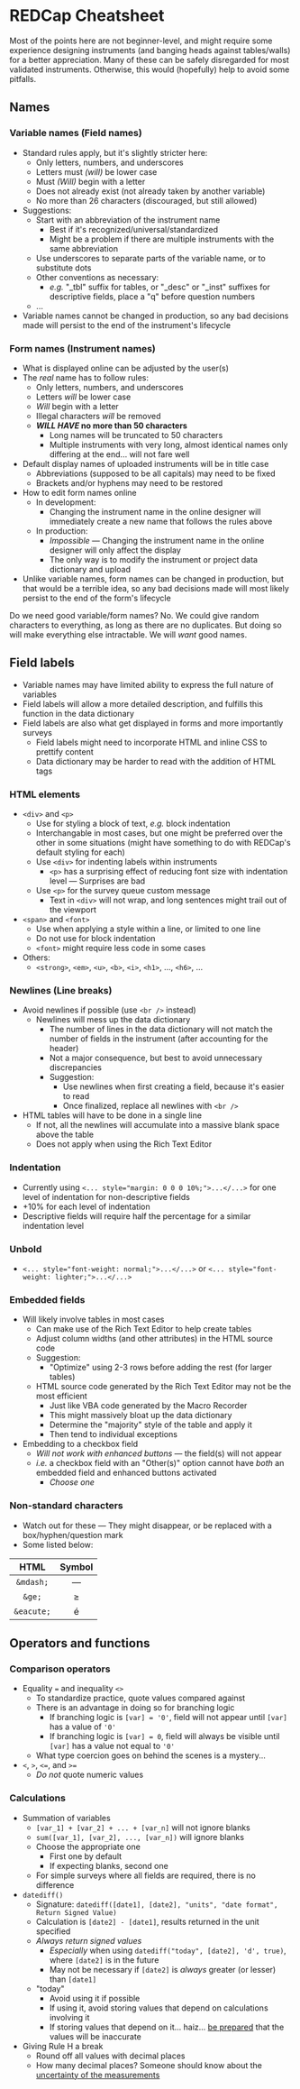 # REDCap Cheatsheet

Most of the points here are not beginner-level, and might require some experience designing instruments (and banging heads against tables/walls) for a better appreciation. Many of these can be safely disregarded for most validated instruments. Otherwise, this would (hopefully) help to avoid some pitfalls.

## Names

### Variable names (Field names)

- Standard rules apply, but it's slightly stricter here:
  - Only letters, numbers, and underscores
  - Letters must _(will)_ be lower case
  - Must _(Will)_ begin with a letter
  - Does not already exist (not already taken by another variable)
  - No more than 26 characters (discouraged, but still allowed)
- Suggestions:
  - Start with an abbreviation of the instrument name
    - Best if it's recognized/universal/standardized
    - Might be a problem if there are multiple instruments with the same abbreviation
  - Use underscores to separate parts of the variable name, or to substitute dots
  - Other conventions as necessary:
    - _e.g._ "_tbl" suffix for tables, or "_desc" or "_inst" suffixes for descriptive fields, place a "q" before question numbers
  - ...
- Variable names cannot be changed in production, so any bad decisions made will persist to the end of the instrument's lifecycle

### Form names (Instrument names)

- What is displayed online can be adjusted by the user(s)
- The _real_ name has to follow rules:
  - Only letters, numbers, and underscores
  - Letters _will_ be lower case
  - _Will_ begin with a letter
  - Illegal characters _will_ be removed
  - **_WILL HAVE_ no more than 50 characters**
    - Long names will be truncated to 50 characters
    - Multiple instruments with very long, almost identical names only differing at the end... will not fare well
- Default display names of uploaded instruments will be in title case
  - Abbreviations (supposed to be all capitals) may need to be fixed
  - Brackets and/or hyphens may need to be restored
- How to edit form names online
  - In development:
    - Changing the instrument name in the online designer will immediately create a new name that follows the rules above
  - In production:
    - _Impossible_ &mdash; Changing the instrument name in the online designer will only affect the display
    - The only way is to modify the instrument or project data dictionary and upload
- Unlike variable names, form names can be changed in production, but that would be a terrible idea, so any bad decisions made will most likely persist to the end of the form's lifecycle

Do we need good variable/form names? No. We could give random characters to everything, as long as there are no duplicates. But doing so will make everything else intractable. We will _want_ good names.

## Field labels

- Variable names may have limited ability to express the full nature of variables
- Field labels will allow a more detailed description, and fulfills this function in the data dictionary
- Field labels are also what get displayed in forms and more importantly surveys
  - Field labels might need to incorporate HTML and inline CSS to prettify content
  - Data dictionary may be harder to read with the addition of HTML tags

### HTML elements

- `<div>` and `<p>`
  - Use for styling a block of text, _e.g._ block indentation
  - Interchangable in most cases, but one might be preferred over the other in some situations (might have something to do with REDCap's default styling for each)
  - Use `<div>` for indenting labels within instruments
    - `<p>` has a surprising effect of reducing font size with indentation level &mdash; Surprises are bad
  - Use `<p>` for the survey queue custom message
    - Text in `<div>` will not wrap, and long sentences might trail out of the viewport
- `<span>` and `<font>`
  - Use when applying a style within a line, or limited to one line
  - Do not use for block indentation
  - `<font>` might require less code in some cases
- Others:
  - `<strong>`, `<em>`, `<u>`, `<b>`, `<i>`, `<h1>`, ..., `<h6>`, ...

### Newlines (Line breaks)

- Avoid newlines if possible (use `<br />` instead)
  - Newlines will mess up the data dictionary
    - The number of lines in the data dictionary will not match the number of fields in the instrument (after accounting for the header)
    - Not a major consequence, but best to avoid unnecessary discrepancies
    - Suggestion:
      - Use newlines when first creating a field, because it's easier to read
      - Once finalized, replace all newlines with `<br />`
- HTML tables will have to be done in a single line
  - If not, all the newlines will accumulate into a massive blank space above the table
  - Does not apply when using the Rich Text Editor

### Indentation

- Currently using `<... style="margin: 0 0 0 10%;">...</...>` for one level of indentation for non-descriptive fields
- +10% for each level of indentation
- Descriptive fields will require half the percentage for a similar indentation level

### Unbold

- `<... style="font-weight: normal;">...</...>` or `<... style="font-weight: lighter;">...</...>`

### Embedded fields

- Will likely involve tables in most cases
  - Can make use of the Rich Text Editor to help create tables
  - Adjust column widths (and other attributes) in the HTML source code
  - Suggestion:
    - "Optimize" using 2-3 rows before adding the rest (for larger tables)
  - HTML source code generated by the Rich Text Editor may not be the most efficient
    - Just like VBA code generated by the Macro Recorder
    - This might massively bloat up the data dictionary
    - Determine the "majority" style of the table and apply it
    - Then tend to individual exceptions
- Embedding to a checkbox field
  - _Will not work with enhanced buttons_ &mdash; the field(s) will not appear
  - _i.e._ a checkbox field with an "Other(s)" option cannot have _both_ an embedded field and enhanced buttons activated
    - _Choose one_

### Non-standard characters

- Watch out for these &mdash; They might disappear, or be replaced with a box/hyphen/question mark
- Some listed below:

HTML       | Symbol
:---------:|:-----:
`&mdash;`  | &mdash;
`&ge;`     | &ge;
`&eacute;` | &eacute;

## Operators and functions

### Comparison operators

- Equality `=` and inequality `<>`
  - To standardize practice, quote values compared against
  - There is an advantage in doing so for branching logic
    - If branching logic is `[var] = '0'`, field will not appear until `[var]` has a value of `'0'`
    - If branching logic is `[var] = 0`, field will always be visible until `[var]` has a value not equal to `'0'`
  - What type coercion goes on behind the scenes is a mystery...
- `<`, `>`, `<=`, and `>=`
  - _Do not_ quote numeric values

### Calculations

- Summation of variables
  - `[var_1] + [var_2] + ... + [var_n]` will not ignore blanks
  - `sum([var_1], [var_2], ..., [var_n])` will ignore blanks
  - Choose the appropriate one
    - First one by default
    - If expecting blanks, second one
  - For simple surveys where all fields are required, there is no difference
- `datediff()`
  - Signature: `datediff([date1], [date2], "units", "date format", Return Signed Value)`
  - Calculation is `[date2] - [date1]`, results returned in the unit specified
  - _Always return signed values_
    - _Especially_ when using `datediff("today", [date2], 'd', true)`, where `[date2]` is in the future
    - May not be necessary if `[date2]` is _always_ greater (or lesser) than `[date1]`
  - "today"
    - Avoid using it if possible
    - If using it, avoid storing values that depend on calculations involving it
    - If storing values that depend on it... haiz... [be prepared](https://www.youtube.com/watch?v=zPUe7O3ODHQ&t=138s) that the values will be inaccurate
- Giving Rule H a break
  - Round off all values with decimal places
  - How many decimal places? Someone should know about the [uncertainty of the measurements](https://www.youtube.com/watch?v=GtOGurrUPmQ&t=280s)
